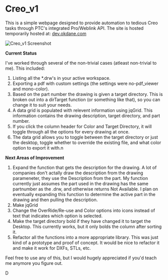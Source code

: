 Creo_v1
=======

This is a simple webpage designed to provide automation to tedious Creo tasks through PTC's integrated Pro/Weblink API.
The site is hosted temporarily hosted at: [dev.okdane.com](http://dev.okdane.com)

![Creo_v1 Screenshot](/pic/screenshot_Creo_v1.png)

**Current Status**

I've worked through several of the non-trivial cases (atleast non-trivial to me). This included:

1. Listing all the *.drw's in your active workspace.
2. Exporting a pdf with custom settings (the settings were no-pdf_viewer and mono-color).
3. Based on the part number the drawing is given a target directory. This is broken out into a dirTarget function (or something like that), so you can change it to suit your needs.
4. A data grid is populated with relevent information using jqGrid. This information contains the drawing description, target directory, and part number.
5. If you click the column header for Color and Target Directory, it will toggle through all the options for every drawing at once.
6. The data grid allows you to toggle between the target directory or just the desktop, toggle whether to override the existing file, and what color option to export it with.n

**Next Areas of Improvement**

1. Expand the function that gets the description for the drawing. A lot of companies don't actally draw the description from the drawing parameneter, they use the Description from the part. My function currently just assumes the part used in the drawing has the same partnumber as the .drw, and otherwise returns Not Available. I plan on eventually expanding this function to determine the active part in the drawing and then pulling the description.
2. Make jqGrid
3. Change the OverRide/Re-use and Color options into icons instead of text that indicates which option is selected.
4. Make the target directory bold if they have changed it to target the Desktop. This currently works, but it only bolds the column after sorting it.
5. Refactor all the functions into a more appropriate library. This was just kind of a prototype and proof of concept. It would be nice to refactor it and make it work for DXFs, STLs, etc.

Feel free to use any of this, but I would hugely appreciated if you'd teach me anymore you figure out.

D
